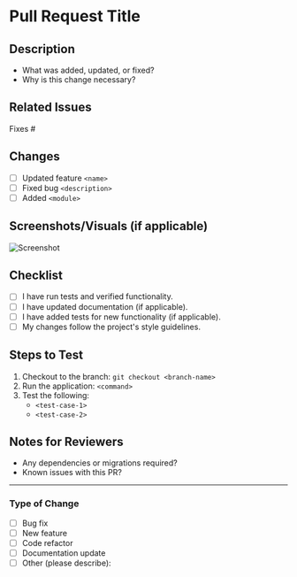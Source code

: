 # Pull Request Title
<!-- Example: Fix typo in README or Add user authentication to backend -->

## Description
<!-- Provide a short description of the changes in this pull request. -->
- What was added, updated, or fixed?
- Why is this change necessary?

## Related Issues
<!-- If this PR addresses an issue, link it here. -->
Fixes #<issue-number>

## Changes
<!-- List the key changes made in this pull request. -->
- [ ] Updated feature `<name>`
- [ ] Fixed bug `<description>`
- [ ] Added `<module>`

## Screenshots/Visuals (if applicable)
<!-- Attach screenshots or videos to demonstrate the change. -->
![Screenshot](link-to-image)

## Checklist
<!-- Ensure the PR meets the following requirements. -->
- [ ] I have run tests and verified functionality.
- [ ] I have updated documentation (if applicable).
- [ ] I have added tests for new functionality (if applicable).
- [ ] My changes follow the project's style guidelines.

## Steps to Test
<!-- Include instructions for reviewers to test the changes. -->
1. Checkout to the branch: `git checkout <branch-name>`
2. Run the application: `<command>`
3. Test the following:
    - `<test-case-1>`
    - `<test-case-2>`

## Notes for Reviewers
<!-- Highlight areas of concern or questions for reviewers. -->
- Any dependencies or migrations required?
- Known issues with this PR?

---

### Type of Change
<!-- Check all that apply. -->
- [ ] Bug fix
- [ ] New feature
- [ ] Code refactor
- [ ] Documentation update
- [ ] Other (please describe):
